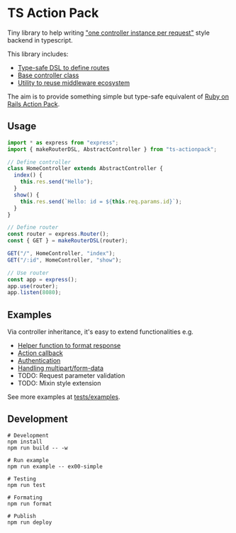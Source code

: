 # TS Action Pack

Tiny library to help writing ["one controller instance per request"](https://github.com/typestack/routing-controllers/issues/174) style backend in typescript.

This library includes:

- [Type-safe DSL to define routes](src/router-utils.ts)
- [Base controller class](src/abstract-controller.ts)
- [Utility to reuse middleware ecosystem](src/middleware-utils.ts)

The aim is to provide something simple but type-safe equivalent of [Ruby on Rails Action Pack](https://github.com/rails/rails/blob/main/actionpack/README.rdoc).

## Usage

```typescript
import * as express from "express";
import { makeRouterDSL, AbstractController } from "ts-actionpack";

// Define controller
class HomeController extends AbstractController {
  index() {
    this.res.send("Hello");
  }
  show() {
    this.res.send(`Hello: id = ${this.req.params.id}`);
  }
}

// Define router
const router = express.Router();
const { GET } = makeRouterDSL(router);

GET("/", HomeController, "index");
GET("/:id", HomeController, "show");

// Use router
const app = express();
app.use(router);
app.listen(8080);
```

## Examples

Via controller inheritance, it's easy to extend functionalities e.g.

- [Helper function to format response](tests/examples/ex01-inheritance/controllers/home.ts)
- [Action callback](tests/examples/ex03-callback/controllers/home.ts)
- [Authentication](tests/examples/ex03-callback/controllers/home.ts)
- [Handling multipart/form-data](tests/examples/ex02-promisify-middleware/controllers/home.ts)
- TODO: Request parameter validation
- TODO: Mixin style extension

See more examples at [tests/examples](tests/examples).

## Development

```
# Development
npm install
npm run build -- -w

# Run example
npm run example -- ex00-simple

# Testing
npm run test

# Formating
npm run format

# Publish
npm run deploy
```

